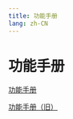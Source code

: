 ```yaml
---
title: 功能手册
lang: zh-CN
---
```


# 功能手册

[功能手册](https://www.yuque.com/zhaohua-zgi3w/overwatch-document)

[功能手册（旧）](old.md)